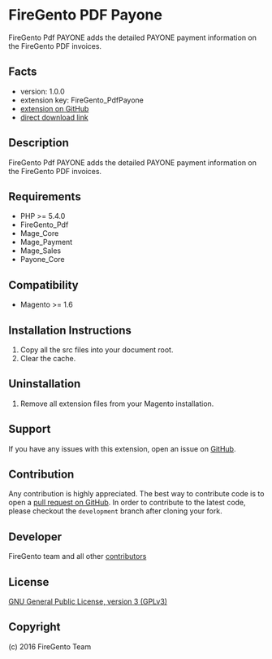 FireGento PDF Payone
====================
FireGento Pdf PAYONE adds the detailed PAYONE payment information on the FireGento PDF invoices.

Facts
-----
- version: 1.0.0
- extension key: FireGento_PdfPayone
- [extension on GitHub](https://github.com/firegento/firegento-pdf-payone)
- [direct download link](https://github.com/firegento/firegento-pdf-payone/archive/master.zip)

Description
-----------
FireGento Pdf PAYONE adds the detailed PAYONE payment information on the FireGento PDF invoices.

Requirements
------------
- PHP >= 5.4.0
- FireGento_Pdf
- Mage_Core
- Mage_Payment
- Mage_Sales
- Payone_Core

Compatibility
-------------
- Magento >= 1.6

Installation Instructions
-------------------------
1. Copy all the src files into your document root.
2. Clear the cache.

Uninstallation
--------------
1. Remove all extension files from your Magento installation.

Support
-------
If you have any issues with this extension, open an issue on [GitHub](https://github.com/firegento/firegento-pdf-payone/issues).

Contribution
------------
Any contribution is highly appreciated. The best way to contribute code is to open a [pull request on GitHub](https://help.github.com/articles/using-pull-requests). In order to contribute to the latest code, please checkout the `development` branch after cloning your fork.

Developer
---------
FireGento team and all other [contributors](https://github.com/firegento/firegento-pdf-payone/contributors)

License
-------
[GNU General Public License, version 3 (GPLv3)](http://opensource.org/licenses/gpl-3.0)

Copyright
---------
(c) 2016 FireGento Team
